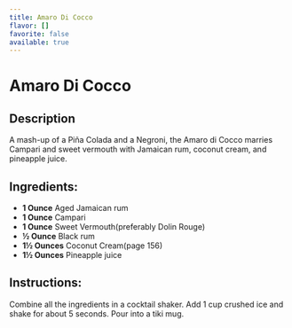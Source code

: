 ```yaml
---
title: Amaro Di Cocco
flavor: []
favorite: false
available: true
---
```

# Amaro Di Cocco
## Description

A mash-up of a Piña Colada and a Negroni, the Amaro di Cocco marries Campari and sweet vermouth with Jamaican rum, coconut cream, and pineapple juice.

## Ingredients:
- **1 Ounce** Aged Jamaican rum
- **1 Ounce** Campari
- **1 Ounce** Sweet Vermouth(preferably Dolin Rouge)
- **½ Ounce** Black rum
- **1½ Ounces** Coconut Cream(page 156)
- **1½ Ounces** Pineapple juice

## Instructions:
Combine all the ingredients in a cocktail shaker. Add 1 cup crushed ice and shake for about 5 seconds. Pour into a tiki mug.



